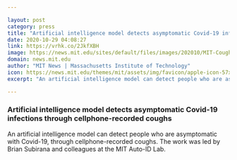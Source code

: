 ```yaml
---

layout: post
category: press
title: "Artificial intelligence model detects asymptomatic Covid-19 infections through cellphone-recorded coughs"
date: 2020-10-29 04:08:27
link: https://vrhk.co/2JkfXBH
image: https://news.mit.edu/sites/default/files/images/202010/MIT-Cough-Recordings-01-PRESS.jpg
domain: news.mit.edu
author: "MIT News | Massachusetts Institute of Technology"
icon: https://news.mit.edu/themes/mit/assets/img/favicon/apple-icon-57x57.png
excerpt: "An artificial intelligence model can detect people who are asymptomatic with Covid-19, through cellphone-recorded coughs. The work was led by Brian Subirana and colleagues at the MIT Auto-ID Lab."

---
```


### Artificial intelligence model detects asymptomatic Covid-19 infections through cellphone-recorded coughs

An artificial intelligence model can detect people who are asymptomatic with Covid-19, through cellphone-recorded coughs. The work was led by Brian Subirana and colleagues at the MIT Auto-ID Lab.